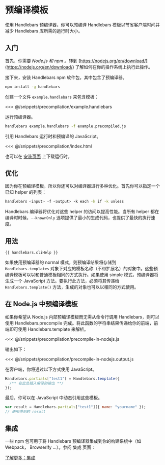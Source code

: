 # 预编译模板

<script setup>
import { data as handlebars } from '../../../handlebars.data.js';
</script>

使用 Handlebars 预编译器，你可以预编译 Handlebars 模板以节省客户端时间并减少 Handlebars 库所需的运行时大小。

## 入门

首先，你需要 _Node.js 和 npm_ 。转到 [https://nodejs.org/en/download/](https://nodejs.org/en/download/)
了解如何在你的操作系统上执行此操作。

接下来，安装 Handlebars npm 软件包，其中包含了预编译器。

```bash
npm install -g handlebars
```

创建一个文件 `example.handlebars` 来包含模板：

<<< @/snippets/precompilation/example.handlebars

运行预编译器。

```bash
handlebars example.handlebars -f example.precompiled.js
```

引用 Handlebars 运行时和预编译的 JavaScript。

<<< @/snippets/precompilation/index.html

也可以在 [安装页面](index.md#downloading-handlebars) 上下载运行时。

## 优化

因为你在预编译模板，所以你还可以对编译器进行多种优化。首先你可以指定一个已知 helper 的列表：

```bash
handlebars <input> -f <output> -k each -k if -k unless
```

Handlebars 编译器将优化对这些 helper 的访问以提高性能。当所有 helper 都在编译时时候，`--knownOnly`
选项提供了最小的生成代码，也提供了最快的执行速度。

## 用法

```txt-vue
{{ handlebars.cliHelp }}
```

如果使用预编译器的 normal 模式，则预编译结果将存储到 `Handlebars.templates`
对象下对应的模板名称（不带扩展名）的对象中。这些预编译模板可以以和普通模板相同的方式执行。如果使用 simple 模式，预编译器将生成一个 JavaScript 方法。要执行此方法，必须将其传递给
`Handlebars.template()` 方法，生成的对象也可以以相同的方式使用。

## 在 Node.js 中预编译模板

如果你希望从 Node.js 内部预编译模板而无需从命令行调用 Handlebars，则可以使用 Handlebars.precompile 完成。将此函数的字符串结果传递给你的前端，前端即可使用 Handlebars.template 来解析。

<<< @/snippets/precompilation/precompile-in-nodejs.js

输出如下：

<<< @/snippets/precompilation/precompile-in-nodejs.output.js

在客户端，你将通过以下方式使用 JavaScript。

```js
Handlebars.partials["test1"] = Handlebars.template({
  /** 在此处插入编译的输出 **/
});
```

最后，你可以在 JavaScript 中动态引用这些模板。

```js
var result = Handlebars.partials["test1"]({ name: "yourname" });
// 使用得到的 result
```

## 集成

一些 npm 包可用于将 Handlebars 预编译器集成到你的构建系统中（如 Webpack， Browserify ...）。参阅 集成 页面：

[了解更多：集成](integrations.md)
